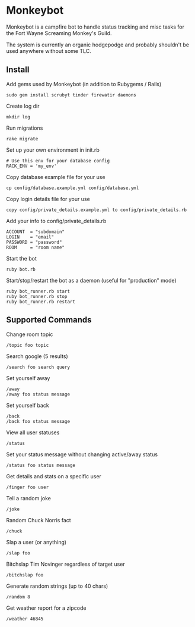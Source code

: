 Monkeybot
===

Monkeybot is a campfire bot to handle status tracking and misc tasks for the Fort Wayne Screaming Monkey's Guild.

The system is currently an organic hodgepodge and probably shouldn't be used anywhere without some TLC.

Install
---

Add gems used by Monkeybot (in addition to Rubygems / Rails)

    sudo gem install scrubyt tinder firewatir daemons

Create log dir

    mkdir log
  
Run migrations

    rake migrate

Set up your own environment in init.rb
    
    # Use this env for your database config
    RACK_ENV = 'my_env'

Copy database example file for your use

    cp config/database.example.yml config/database.yml

Copy login details file for your use

    copy config/private_details.example.yml to config/private_details.rb

Add your info to config/private_details.rb

    ACCOUNT  = "subdomain"
    LOGIN    = "email"
    PASSWORD = "password"
    ROOM     = "room name"
    
Start the bot

    ruby bot.rb

Start/stop/restart the bot as a daemon (useful for "production" mode)

    ruby bot_runner.rb start
    ruby bot_runner.rb stop
    ruby bot_runner.rb restart

Supported Commands
---

Change room topic

    /topic foo topic
  
Search google (5 results)

    /search foo search query
  
Set yourself away

    /away
    /away foo status message
  
Set yourself back

    /back
    /back foo status message
  
View all user statuses

    /status
  
Set your status message without changing active/away status

    /status foo status message
  
Get details and stats on a specific user

    /finger foo user
  
Tell a random joke

    /joke
  
Random Chuck Norris fact

    /chuck
  
Slap a user (or anything)

    /slap foo
    
Bitchslap Tim Novinger regardless of target user
	
	/bitchslap foo

Generate random strings (up to 40 chars)

    /random 8

Get weather report for a zipcode

    /weather 46845